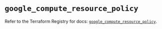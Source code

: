 # `google_compute_resource_policy`

Refer to the Terraform Registry for docs: [`google_compute_resource_policy`](https://registry.terraform.io/providers/hashicorp/google/5.21.0/docs/resources/compute_resource_policy).

